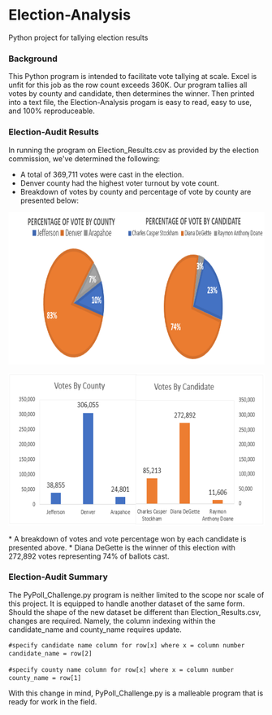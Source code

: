 # Election-Analysis
Python project for tallying election results
### Background
This Python program is intended to facilitate vote tallying at scale. Excel is unfit for this job as the row count exceeds 360K. Our program tallies all votes by county and candidate, then determines the winner. Then printed into a text file, the Election-Analysis progam is easy to read, easy to use, and 100% reproduceable.

### Election-Audit Results
In running the program on Election_Results.csv as provided by the election commission, we've determined the following:
* A total of 369,711 votes were cast in the election.
* Denver county had the highest voter turnout by vote count.
* Breakdown of votes by county and percentage of vote by county are presented below:
<p align="center">
  <img width="800" height="300" src="https://github.com/DenverSherman/Election-Analysis/blob/master/resources/Voter_Breakdown.png">
</p>
<p align="center">
  <img width="650" height="300" src="https://github.com/DenverSherman/Election-Analysis/blob/master/resources/Total_Vote_Breakdown.png">
</p>
* A breakdown of votes and vote percentage won by each candidate is presented above.
* Diana DeGette is the winner of this election with 272,892 votes representing 74% of ballots cast.

### Election-Audit Summary
The PyPoll_Challenge.py program is neither limited to the scope nor scale of this project. It is equipped to handle another dataset of the same form. Should the shape of the new dataset be different than Election_Results.csv, changes are required. Namely, the column indexing within the candidate_name and county_name requires update.
```
#specify candidate name column for row[x] where x = column number
candidate_name = row[2]

#specify county name column for row[x] where x = column number
county_name = row[1]
```
With this change in mind, PyPoll_Challenge.py is a malleable program that is ready for work in the field.
